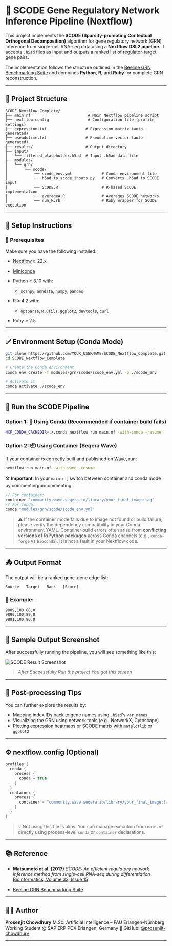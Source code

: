 # 🧬 SCODE Gene Regulatory Network Inference Pipeline (Nextflow)

This project implements the **SCODE (Sparsity-promoting Contextual Orthogonal Decomposition)** algorithm for gene regulatory network (GRN) inference from single-cell RNA-seq data using a **Nextflow DSL2 pipeline**. It accepts `.h5ad` files as input and outputs a ranked list of regulator-target gene pairs.

The implementation follows the structure outlined in the [Beeline GRN Benchmarking Suite](https://github.com/Murali-group/Beeline) and combines **Python**, **R**, and **Ruby** for complete GRN reconstruction.

---

## 📁 Project Structure

```
SCODE_Nextflow_Complete/
├── main.nf                         # Main Nextflow pipeline script
├── nextflow.config                 # Configuration file (profile settings)
├── expression.txt                 # Expression matrix (auto-generated)
├── pseudotime.txt                 # Pseudotime vector (auto-generated)
├── results/                       # Output directory
├── input/
│   └── filtered_placeholder.h5ad  # Input .h5ad data file
├── modules/
│   └── grn/
│       └── scode/
│           ├── scode_env.yml             # Conda environment file
│           ├── h5ad_to_scode_inputs.py   # Converts .h5ad to SCODE input
│           ├── SCODE.R                   # R-based SCODE implementation
│           ├── averageA.R                # Averages SCODE networks
│           └── run_R.rb                  # Ruby wrapper for SCODE execution
```

---

## 🔧 Setup Instructions

### 🧬 Prerequisites

Make sure you have the following installed:

- [Nextflow](https://www.nextflow.io/) ≥ 22.x
- [Miniconda](https://docs.conda.io/en/latest/)
- Python ≥ 3.10 with:

  - `scanpy`, `anndata`, `numpy`, `pandas`

- R ≥ 4.2 with:

  - `optparse`, `R.utils`, `ggplot2`, `devtools`, `curl`

- Ruby ≥ 2.5

---

## ✅ Environment Setup (Conda Mode)

```bash
git clone https://github.com/YOUR_USERNAME/SCODE_Nextflow_Complete.git
cd SCODE_Nextflow_Complete

# Create the Conda environment
conda env create -f modules/grn/scode/scode_env.yml -p ./scode_env

# Activate it
conda activate ./scode_env
```

---

## 🚀 Run the SCODE Pipeline

### Option 1: 🧪 Using Conda (Recommended if container build fails)

```bash
NXF_CONDA_CACHEDIR=./.conda nextflow run main.nf -with-conda -resume
```

### Option 2: 📦 Using Container (Seqera Wave)

If your container is correctly built and published on [Wave](https://wave.seqera.io), run:

```bash
nextflow run main.nf -with-wave -resume
```

🛠️ **Important**: In your `main.nf`, switch between container and conda mode by commenting/uncommenting:

```groovy
// For container:
container "community.wave.seqera.io/library/your_final_image:tag"
// For conda:
conda "modules/grn/scode/scode_env.yml"
```

> ⚠️ If the container mode fails due to image not found or build failure, please verify the dependency compatibility in your Conda environment YAML. Container build errors often arise from **conflicting versions of R/Python packages** across Conda channels (e.g., `conda-forge` vs `bioconda`). It is not a fault in your Nextflow code.

---

## 📤 Output Format

The output will be a ranked gene–gene edge list:

```
Source   Target   Rank   [Score]
```

### 🧾 Example:

```
9889,100,88,0
9890,100,89,0
9891,100,90,0
```

---

## 📸 Sample Output Screenshot

After successfully running the pipeline, you will see something like this:

![SCODE Result Screenshot](results/SCODE_output_example.png)

> _After Successfully Run the project You got this screen_

---

## 🧊 Post-processing Tips

You can further explore the results by:

- Mapping index IDs back to gene names using `.h5ad`'s `var_names`
- Visualizing the GRN using network tools (e.g., NetworkX, Cytoscape)
- Plotting expression heatmaps or SCODE matrix with `matplotlib` or `ggplot2`

---

## ⚙️ nextflow\.config (Optional)

```groovy
profiles {
  conda {
    process {
      conda = true
    }
  }
  container {
    process {
      container = "community.wave.seqera.io/library/your_final_image:tag"
    }
  }
}
```

> 💡 Not using this file is okay. You can manage execution from `main.nf` directly using process-level `conda` or `container` declarations.

---

## 📚 Reference

- **Matsumoto et al. (2017)**
  _SCODE: An efficient regulatory network inference method from single-cell RNA-seq during differentiation_
  [Bioinformatics, Volume 33, Issue 15](https://doi.org/10.1093/bioinformatics/btx194)

- [Beeline GRN Benchmarking Suite](https://github.com/Murali-group/Beeline)

---

## 👨‍💻 Author

**Prosenjit Chowdhury**
M.Sc. Artificial Intelligence – FAU Erlangen-Nürnberg
Working Student @ SAP ERP PCX
Erlangen, Germany
🔗 GitHub: [@prosenjit-chowdhury](https://github.com/prosenjit-chowdhury)

---
